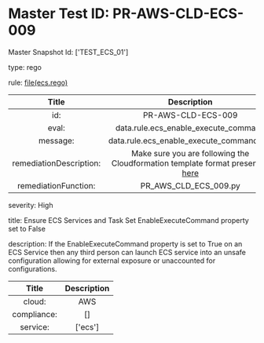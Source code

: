 



# Master Test ID: PR-AWS-CLD-ECS-009


Master Snapshot Id: ['TEST_ECS_01']

type: rego

rule: [file(ecs.rego)]  
  
  
  
  

|Title|Description|
| :---: | :---: |
|id: |PR-AWS-CLD-ECS-009|
|eval: |data.rule.ecs_enable_execute_command|
|message: |data.rule.ecs_enable_execute_command_err|
|remediationDescription: |Make sure you are following the Cloudformation template format presented <a href='https://docs.aws.amazon.com/AWSCloudFormation/latest/UserGuide/aws-resource-ecs-service.html#cfn-ecs-service-enableexecutecommand' target='_blank'>here</a>|
|remediationFunction: |PR_AWS_CLD_ECS_009.py|


severity: High

title: Ensure ECS Services and Task Set EnableExecuteCommand property set to False

description: If the EnableExecuteCommand property is set to True on an ECS Service then any third person can launch ECS service into an unsafe configuration allowing for external exposure or unaccounted for configurations.  
  
  

|Title|Description|
| :---: | :---: |
|cloud: |AWS|
|compliance: |[]|
|service: |['ecs']|



[file(ecs.rego)]: https://github.com/prancer-io/prancer-compliance-test/tree/master/aws/cloud/ecs.rego
